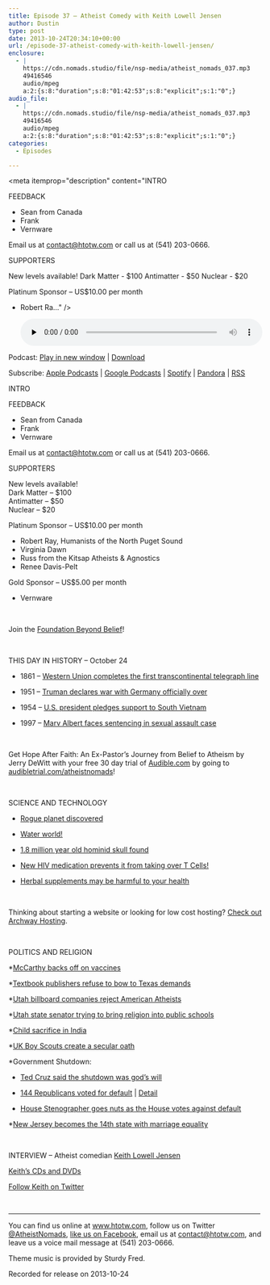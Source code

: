```yaml
---
title: Episode 37 – Atheist Comedy with Keith Lowell Jensen
author: Dustin
type: post
date: 2013-10-24T20:34:10+00:00
url: /episode-37-atheist-comedy-with-keith-lowell-jensen/
enclosure:
  - |
    https://cdn.nomads.studio/file/nsp-media/atheist_nomads_037.mp3
    49416546
    audio/mpeg
    a:2:{s:8:"duration";s:8:"01:42:53";s:8:"explicit";s:1:"0";}
audio_file:
  - |
    https://cdn.nomads.studio/file/nsp-media/atheist_nomads_037.mp3
    49416546
    audio/mpeg
    a:2:{s:8:"duration";s:8:"01:42:53";s:8:"explicit";s:1:"0";}
categories:
  - Episodes

---
```

<div itemscope itemtype="http://schema.org/AudioObject">
  <meta itemprop="name" content="Episode 37 – Atheist Comedy with Keith Lowell Jensen" />
  
  <meta itemprop="uploadDate" content="2013-10-24T14:34:10-06:00" />
  
  <meta itemprop="encodingFormat" content="audio/mpeg" />
  
  <meta itemprop="duration" content="PT1H42M53S" />
  
  <meta itemprop="description" content="INTRO

FEEDBACK
* Sean from Canada
* Frank
* Vernware

Email us at contact@htotw.com or call us at (541) 203-0666.

SUPPORTERS

New levels available!
Dark Matter - $100
Antimatter - $50
Nuclear - $20

Platinum Sponsor – US$10.00 per month
* Robert Ra..." />
  
  <meta itemprop="contentUrl" content="https://dts.podtrac.com/redirect.mp3/cdn.nomads.studio/file/nsp-media/atheist_nomads_037.mp3" />
  
  <meta itemprop="contentSize" content="47.1" />
  </p> 
  
  <div class="powerpress_player" id="powerpress_player_8292">
    <audio class="wp-audio-shortcode" id="audio-5201-36" preload="none" style="width: 100%;" controls="controls"><source type="audio/mpeg" src="https://dts.podtrac.com/redirect.mp3/cdn.nomads.studio/file/nsp-media/atheist_nomads_037.mp3?_=36" /><a href="https://dts.podtrac.com/redirect.mp3/cdn.nomads.studio/file/nsp-media/atheist_nomads_037.mp3">https://dts.podtrac.com/redirect.mp3/cdn.nomads.studio/file/nsp-media/atheist_nomads_037.mp3</a></audio>
  </div>
</div>

<p class="powerpress_links powerpress_links_mp3">
  Podcast: <a href="https://dts.podtrac.com/redirect.mp3/cdn.nomads.studio/file/nsp-media/atheist_nomads_037.mp3" class="powerpress_link_pinw" target="_blank" title="Play in new window" onclick="return powerpress_pinw('https://htotw.com/?powerpress_pinw=5201-podcast');" rel="nofollow">Play in new window</a> | <a href="https://dts.podtrac.com/redirect.mp3/cdn.nomads.studio/file/nsp-media/atheist_nomads_037.mp3" class="powerpress_link_d" title="Download" rel="nofollow" download="atheist_nomads_037.mp3">Download</a>
</p>

<p class="powerpress_links powerpress_subscribe_links">
  Subscribe: <a href="https://podcasts.apple.com/us/podcast/humanists-take-on-the-world/id530050098?mt=2&ls=1" class="powerpress_link_subscribe powerpress_link_subscribe_itunes" target="_blank" title="Subscribe on Apple Podcasts" rel="nofollow">Apple Podcasts</a> | <a href="https://www.google.com/podcasts?feed=aHR0cDovL2F0aGVpc3Rub21hZHMubGlic3luLmNvbS9yc3M%3D" class="powerpress_link_subscribe powerpress_link_subscribe_googleplay" target="_blank" title="Subscribe on Google Podcasts" rel="nofollow">Google Podcasts</a> | <a href="https://open.spotify.com/show/3LzK2xZGike6Tc1GEMtMbr?si=LieN9SNuTpq96smuaUsH8A" class="powerpress_link_subscribe powerpress_link_subscribe_spotify" target="_blank" title="Subscribe on Spotify" rel="nofollow">Spotify</a> | <a href="https://www.pandora.com/podcast/atheist-nomads/PC:10122?corr=62071012&part=ug" class="powerpress_link_subscribe powerpress_link_subscribe_pandora" target="_blank" title="Subscribe on Pandora" rel="nofollow">Pandora</a> | <a href="https://htotw.com/feed/podcast/" class="powerpress_link_subscribe powerpress_link_subscribe_rss" target="_blank" title="Subscribe via RSS" rel="nofollow">RSS</a>
</p>

INTRO

FEEDBACK  
* Sean from Canada  
* Frank  
* Vernware

Email us at <contact@htotw.com> or call us at (541) 203-0666.

SUPPORTERS

New levels available!  
Dark Matter &#8211; $100  
Antimatter &#8211; $50  
Nuclear &#8211; $20

Platinum Sponsor – US$10.00 per month  
* Robert Ray, Humanists of the North Puget Sound  
* Virginia Dawn  
* Russ from the Kitsap Atheists & Agnostics  
* Renee Davis-Pelt

Gold Sponsor – US$5.00 per month  
* Vernware

&nbsp;

Join the <a href="http://foundationbeyondbelief.org/" target="_blank" rel="noopener">Foundation Beyond Belief</a>!

&nbsp;

THIS DAY IN HISTORY &#8211; October 24

* 1861 &#8211; <a href="http://www.history.com/this-day-in-history/western-union-completes-the-first-transcontinental-telegraph-line" target="_blank" rel="noopener">Western Union completes the first transcontinental telegraph line</a>

* 1951 &#8211; <a href="http://www.history.com/this-day-in-history/truman-declares-war-with-germany-officially-over" target="_blank" rel="noopener">Truman declares war with Germany officially over</a>

* 1954 &#8211; <a href="http://www.history.com/this-day-in-history/us-president-pledges-support-to-south-vietnam" target="_blank" rel="noopener">U.S. president pledges support to South Vietnam</a>

* 1997 &#8211; <a href="http://www.history.com/this-day-in-history/marv-albert-faces-sentencing-in-sexual-assault-case" target="_blank" rel="noopener">Marv Albert faces sentencing in sexual assault case</a>

&nbsp;

Get Hope After Faith: An Ex-Pastor&#8217;s Journey from Belief to Atheism by Jerry DeWitt with your free 30 day trial of <a href="http://www.audibletrial.com/atheistnomads" target="_blank" rel="noopener">Audible.com</a> by going to <a href="http://www.audibletrial.com/atheistnomads" target="_blank" rel="noopener">audibletrial.com/atheistnomads</a>!

&nbsp;

SCIENCE AND TECHNOLOGY

* <a href="http://www.latimes.com/science/sciencenow/la-sci-sn-planet-no-star-20131010,0,3364251.story" target="_blank" rel="noopener">Rogue planet discovered</a>

* <a href="http://www.independent.co.uk/news/science/in-a-galaxy-far-far-away-a-water-world-capable-of-supporting-life-8872478.html" target="_blank" rel="noopener">Water world!</a>

* <a href="http://www.newscientist.com/article/dn24428-complete-skull-of-18millionyearold-hominin-found.html" target="_blank" rel="noopener">1.8 million year old hominid skull found</a>

* <a href="http://medicalxpress.com/news/2013-10-medicine-hiv-human-dna.html" target="_blank" rel="noopener">New HIV medication prevents it from taking over T Cells!</a>

* <a href="http://www.reuters.com/article/2013/10/08/us-hepatitis-hawaii-idUSBRE9970YA20131008" target="_blank" rel="noopener">Herbal supplements may be harmful to your health</a>

&nbsp;

Thinking about starting a website or looking for low cost hosting? <a href="http://archwayhosting.com/" target="_blank" rel="noopener">Check out Archway Hosting</a>.

&nbsp;

POLITICS AND RELIGION

*<a href="http://hollywoodlife.com/2010/02/26/jenny-mccarthy-says-her-son-evan-never-had-autism/" target="_blank" rel="noopener">McCarthy backs off on vaccines</a>

*<a href="http://tfninsider.org/2013/10/17/important-news-publishers-are-resisting-pressure-to-dumb-down-their-biology-textbooks-for-texas/" target="_blank" rel="noopener">Textbook publishers refuse to bow to Texas demands</a>

*<a href="http://fox13now.com/2013/10/17/billboards-promoting-atheist-convention-denied-in-utah/" target="_blank" rel="noopener">Utah billboard companies reject American Atheists</a>

*<a href="http://www.sltrib.com/sltrib/politics/56973279-90/atheists-bill-constitution-freedom.html.csp" target="_blank" rel="noopener">Utah state senator trying to bring religion into public schools</a>

*<a href="http://www.dailymail.co.uk/news/article-2454853/Indian-father-kills-month-old-son-axe-appease-Hindu-goddess-destruction-rebirth.html" target="_blank" rel="noopener">Child sacrifice in India</a>

*<a href="http://www.deseretnews.com/article/865588082/Boy-Scouts-remove-God-from-oath-in-UK-welcome-atheists-to-the-ranks.html" target="_blank" rel="noopener">UK Boy Scouts create a secular oath</a>

*Government Shutdown:

* <a href="http://aattp.org/youre-hook-democrats-ted-cruz-says-government-shutdown-gods-will-video/" target="_blank" rel="noopener">Ted Cruz said the shutdown was god’s will</a>

* <a href="http://www.businessinsider.com/144-republicans-voted-for-default-2013-10" target="_blank" rel="noopener">144 Republicans voted for default</a> | <a href="http://clerk.house.gov/evs/2013/roll550.xml" target="_blank" rel="noopener">Detail</a>

* <a href="http://gawker.com/house-stenographer-dragged-off-floor-yelling-about-free-1446830813" target="_blank" rel="noopener">House Stenographer goes nuts as the House votes against default</a>

*<a href="http://www.usatoday.com/story/news/nation/2013/10/18/gay-marriage-nj/3009611/" target="_blank" rel="noopener">New Jersey becomes the 14th state with marriage equality</a>

&nbsp;

INTERVIEW &#8211; Atheist comedian <a href="http://keithlowelljensen.blogspot.com/" target="_blank" rel="noopener">Keith Lowell Jensen</a>

<a href="http://www.thecrippledmasters.com/newcomedycds.html" target="_blank" rel="noopener">Keith’s CDs and DVDs</a>

<a href="https://twitter.com/keithlowell" target="_blank" rel="noopener">Follow Keith on Twitter</a>

&nbsp;

<hr width="500" />

You can find us online at <a href="https://www.htotw.com/" target="_blank" rel="noopener">www.htotw.com</a>, follow us on Twitter <a href="https://twitter.com/AtheistNomads" target="_blank" rel="noopener">@AtheistNomads</a>, <a href="https://htotw.com/facebook" target="_blank" rel="noopener">like us on Facebook</a>, email us at <contact@htotw.com>, and leave us a voice mail message at (541) 203-0666.

Theme music is provided by Sturdy Fred.

Recorded for release on 2013-10-24